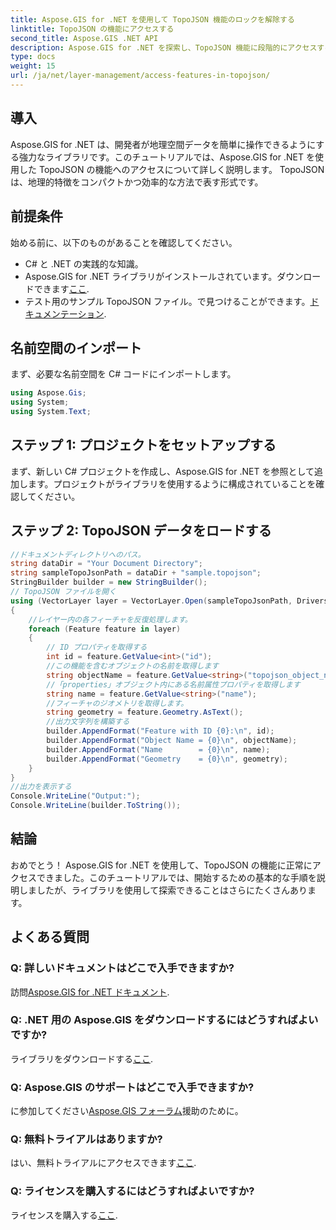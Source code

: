```yaml
---
title: Aspose.GIS for .NET を使用して TopoJSON 機能のロックを解除する
linktitle: TopoJSON の機能にアクセスする
second_title: Aspose.GIS .NET API
description: Aspose.GIS for .NET を探索し、TopoJSON 機能に段階的にアクセスする方法を学びます。ドキュメントを詳しく調べて、地理空間機能を簡単に解放します。
type: docs
weight: 15
url: /ja/net/layer-management/access-features-in-topojson/
---
```

## 導入
Aspose.GIS for .NET は、開発者が地理空間データを簡単に操作できるようにする強力なライブラリです。このチュートリアルでは、Aspose.GIS for .NET を使用した TopoJSON の機能へのアクセスについて詳しく説明します。 TopoJSON は、地理的特徴をコンパクトかつ効率的な方法で表す形式です。
## 前提条件
始める前に、以下のものがあることを確認してください。
- C# と .NET の実践的な知識。
-  Aspose.GIS for .NET ライブラリがインストールされています。ダウンロードできます[ここ](https://releases.aspose.com/gis/net/).
- テスト用のサンプル TopoJSON ファイル。で見つけることができます。[ドキュメンテーション](https://reference.aspose.com/gis/net/).
## 名前空間のインポート
まず、必要な名前空間を C# コードにインポートします。
```csharp
using Aspose.Gis;
using System;
using System.Text;
```
## ステップ 1: プロジェクトをセットアップする
まず、新しい C# プロジェクトを作成し、Aspose.GIS for .NET を参照として追加します。プロジェクトがライブラリを使用するように構成されていることを確認してください。
## ステップ 2: TopoJSON データをロードする
```csharp
//ドキュメントディレクトリへのパス。
string dataDir = "Your Document Directory";
string sampleTopoJsonPath = dataDir + "sample.topojson";
StringBuilder builder = new StringBuilder();
// TopoJSON ファイルを開く
using (VectorLayer layer = VectorLayer.Open(sampleTopoJsonPath, Drivers.TopoJson))
{
    //レイヤー内の各フィーチャを反復処理します。
    foreach (Feature feature in layer)
    {
        // ID プロパティを取得する
        int id = feature.GetValue<int>("id");
        //この機能を含むオブジェクトの名前を取得します
        string objectName = feature.GetValue<string>("topojson_object_name");
        //「properties」オブジェクト内にある名前属性プロパティを取得します
        string name = feature.GetValue<string>("name");
        //フィーチャのジオメトリを取得します。
        string geometry = feature.Geometry.AsText();
        //出力文字列を構築する
        builder.AppendFormat("Feature with ID {0}:\n", id);
        builder.AppendFormat("Object Name = {0}\n", objectName);
        builder.AppendFormat("Name        = {0}\n", name);
        builder.AppendFormat("Geometry    = {0}\n", geometry);
    }
}
//出力を表示する
Console.WriteLine("Output:");
Console.WriteLine(builder.ToString());
```
## 結論
おめでとう！ Aspose.GIS for .NET を使用して、TopoJSON の機能に正常にアクセスできました。このチュートリアルでは、開始するための基本的な手順を説明しましたが、ライブラリを使用して探索できることはさらにたくさんあります。
## よくある質問
### Q: 詳しいドキュメントはどこで入手できますか?
訪問[Aspose.GIS for .NET ドキュメント](https://reference.aspose.com/gis/net/).
### Q: .NET 用の Aspose.GIS をダウンロードするにはどうすればよいですか?
ライブラリをダウンロードする[ここ](https://releases.aspose.com/gis/net/).
### Q: Aspose.GIS のサポートはどこで入手できますか?
に参加してください[Aspose.GIS フォーラム](https://forum.aspose.com/c/gis/33)援助のために。
### Q: 無料トライアルはありますか?
はい、無料トライアルにアクセスできます[ここ](https://releases.aspose.com/).
### Q: ライセンスを購入するにはどうすればよいですか?
ライセンスを購入する[ここ](https://purchase.aspose.com/buy).
